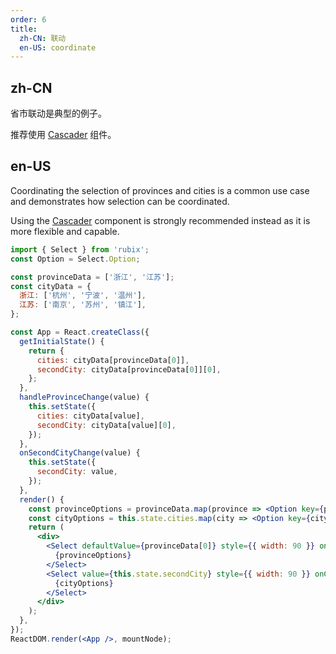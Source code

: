 ```yaml
---
order: 6
title: 
  zh-CN: 联动
  en-US: coordinate
---
```


## zh-CN

省市联动是典型的例子。

推荐使用 [Cascader](/components/cascader/) 组件。

## en-US

Coordinating the selection of provinces and cities is a common use case and demonstrates how selection can be coordinated.

Using the [Cascader](/components/cascader) component is strongly recommended instead as it is more flexible and capable.


````jsx
import { Select } from 'rubix';
const Option = Select.Option;

const provinceData = ['浙江', '江苏'];
const cityData = {
  浙江: ['杭州', '宁波', '温州'],
  江苏: ['南京', '苏州', '镇江'],
};

const App = React.createClass({
  getInitialState() {
    return {
      cities: cityData[provinceData[0]],
      secondCity: cityData[provinceData[0]][0],
    };
  },
  handleProvinceChange(value) {
    this.setState({
      cities: cityData[value],
      secondCity: cityData[value][0],
    });
  },
  onSecondCityChange(value) {
    this.setState({
      secondCity: value,
    });
  },
  render() {
    const provinceOptions = provinceData.map(province => <Option key={province}>{province}</Option>);
    const cityOptions = this.state.cities.map(city => <Option key={city}>{city}</Option>);
    return (
      <div>
        <Select defaultValue={provinceData[0]} style={{ width: 90 }} onChange={this.handleProvinceChange}>
          {provinceOptions}
        </Select>
        <Select value={this.state.secondCity} style={{ width: 90 }} onChange={this.onSecondCityChange}>
          {cityOptions}
        </Select>
      </div>
    );
  },
});
ReactDOM.render(<App />, mountNode);
````
